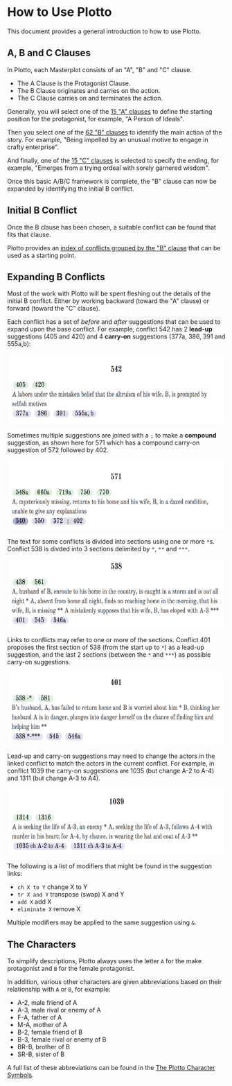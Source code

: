 # How to Use Plotto

This document provides a general introduction to how to use Plotto.

## A, B and C Clauses

In Plotto, each Masterplot consists of an "A", "B" and "C" clause.

* The A Clause is the Protagonist Clause.
* The B Clause originates and carries on the action.
* The C Clause carries on and terminates the action.

Generally, you will select one of the [15 "A" clauses](http://garykac.github.io/plotto/plotto-mf.html#a-clauses) to define the starting position for the protagonist, for example, "A Person of Ideals".

Then you select one of the [62 "B" clauses](http://garykac.github.io/plotto/plotto-mf.html#b-clauses) to identify the main action of the story. For example, "Being impelled by an unusual motive to engage in crafty enterprise".

And finally, one of the [15 "C" clauses](http://garykac.github.io/plotto/plotto-mf.html#c-clauses) is selected to specify the ending, for example, "Emerges from a trying ordeal with sorely garnered wisdom".

Once this basic A/B/C framework is complete, the "B" clause can now be expanded by identifying the initial B conflict.

## Initial B Conflict

Once the B clause has been chosen, a suitable conflict can be found that fits that clause.

Plotto provides an [index of conflicts grouped by the "B" clause](http://garykac.github.io/plotto/plotto-mf.html#index-b-clause-conflicts) that can be used as a starting point.

## Expanding B Conflicts

Most of the work with Plotto will be spent fleshing out the details of the initial B conflict. Either by working backward (toward the "A" clause) or forward (toward the "C" clause).

Each conflict has a set of _before_ and _after_ suggestions that can be used to expand upon the base conflict. For example, conflict 542 has 2 **lead-up** suggestions (405 and 420) and 4 **carry-on** suggestions (377a, 386, 391 and 555a,b):

<p align="center"><img src="img/542.png" width="630" height="163"></p>

Sometimes multiple suggestions are joined with a `;` to make a **compound** suggestion, as shown here for 571 which has a compound carry-on suggestion of 572 followed by 402.

<p align="center"><img src="img/571.png" width="628" height="163"></p>

The text for some conflicts is divided into sections using one or more `*`s. Conflict 538 is divded into 3 sections delimited by `*`, `**` and `***`. 

<p align="center"><img src="img/538.png" width="628" height="162"></p>

Links to conflicts may refer to one or more of the sections. Conflict 401 proposes the first section of 538 (from the start up to `*`) as a lead-up suggestion, and the last 2 sections (between the `*` and `***`) as possible carry-on suggestions.

<p align="center"><img src="img/401.png" width="629" height="169"></p>

Lead-up and carry-on suggestions may need to change the actors in the linked conflict to match the actors in the current conflict. For example, in conflict 1039 the carry-on suggestions are 1035 (but change A-2 to A-4) and 1311 (but change A-3 to A4).

<p align="center"><img src="img/1039.png" width="629" height="155"></p>

The following is a list of modifiers that might be found in the suggestion links:

* `ch X to Y` change X to Y
* `tr X and Y` transpose (swap) X and Y
* `add X` add X
* `eliminate X` remove X

Multiple modifiers may be applied to the same suggestion using `&`. 

## The Characters

To simplify descriptions, Plotto always uses the letter `A` for the make protagonist and `B` for the female protagonist.

In addition, various other characters are given abbreviations based on their relationship with `A` or `B`, for example:

* A-2, male friend of A
* A-3, male rival or enemy of A
* F-A, father of A
* M-A, mother of A
* B-2, female friend of B
* B-3, female rival or enemy of B
* BR-B, brother of B
* SR-B, sister of B

A full list of these abbreviations can be found in the [The Plotto Character Symbols](http://garykac.github.io/plotto/plotto-mf.html#character-symbols).
